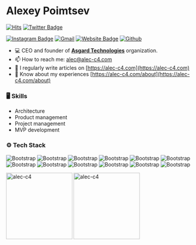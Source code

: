 # Alexey Poimtsev

[![Hits](https://hits.seeyoufarm.com/api/count/incr/badge.svg?url=https%3A%2F%2Fgithub.com%2Falec-c4%2Falec-c4&count_bg=%2379C83D&title_bg=%23555555&icon=&icon_color=%23E7E7E7&title=Profile+Views&edge_flat=false)](https://hits.seeyoufarm.com)
[![Twitter Badge](https://img.shields.io/badge/-Twitter-1da1f2?labelColor=1da1f2&logo=twitter&logoColor=white&link=https://twitter.com/alec_c4)](https://twitter.com/alec_c4)

[![Instagram Badge](https://img.shields.io/badge/-Instagram-purple?logo=instagram&logoColor=white&link=https://instagram.com/alec_c4/)](https://www.instagram.com/alec_c4)
[![Gmail](https://img.shields.io/badge/-Gmail-c14438?style=flat&logo=Gmail&logoColor=white)](mailto:alexey.poimtsev@gmail.com)
[![Website Badge](https://img.shields.io/badge/-Website-c14438?style=flat&logo=Google-Chrome&logoColor=white&link=https://alec-c4.com)](https://alec-c4.com)
[![Github](https://img.shields.io/github/followers/alec-c4?label=Follow&style=social)](https://github.com/alec-c4)

- 💻 CEO and founder of [**Asgard Technologies**](https://asgard.company) organization. 
- 📫 How to reach me: alec@alec-c4.com
- 📝 I regularly write articles on [https://alec-c4.com](https://alec-c4.com)
- 📄 Know about my experiences [https://alec-c4.com/about](https://alec-c4.com/about)


### 🖥 Skills

- Architecture
- Product management
- Project management
- MVP development
### ⚙️ Tech Stack

![Bootstrap](https://img.shields.io/badge/-Ruby-05122A?style=flat-square&logo=Ruby&color=353535) ![Bootstrap](https://img.shields.io/badge/-Ruby%20on%20Rails-05122A?style=flat-square&logo=Ruby-on-Rails&color=353535) ![Bootstrap](https://img.shields.io/badge/-PostgreSQL-05122A?style=flat-square&logo=PostgreSQL&color=353535) ![Bootstrap](https://img.shields.io/badge/-Elixir-05122A?style=flat-square&logo=Elixir&color=353535) ![Bootstrap](https://img.shields.io/badge/-Phoenix%20Framework-05122A?style=flat-square&logo=Phoenix-Framework&color=353535) ![Bootstrap](https://img.shields.io/badge/-Nestjs-05122A?style=flat-square&logo=Nestjs&color=353535) ![Bootstrap](https://img.shields.io/badge/-Astro-05122A?style=flat-square&logo=Astro&color=353535) ![Bootstrap](https://img.shields.io/badge/-Svelte-05122A?style=flat-square&logo=Svelte&color=353535) ![Bootstrap](https://img.shields.io/badge/-React-05122A?style=flat-square&logo=React&color=353535) ![Bootstrap](https://img.shields.io/badge/-Docker-05122A?style=flat-square&logo=Docker&color=353535) ![Bootstrap](https://img.shields.io/badge/-Terraform-05122A?style=flat-square&logo=Terraform&color=353535) ![Bootstrap](https://img.shields.io/badge/-Ansible-05122A?style=flat-square&logo=Ansible&color=353535)

<div>
  <img height="180em" align="left" src="https://github-readme-stats.vercel.app/api/top-langs?username=alec-c4&show_icons=true&locale=en&layout=compact" alt="alec-c4" />
  <img height="180em" src="https://github-readme-stats.vercel.app/api?username=alec-c4&show_icons=true&locale=en&theme=" alt="alec-c4" />
</div>

